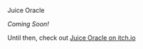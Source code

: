 Juice Oracle

*Coming Soon!*

Until then, check out [Juice Oracle on itch.io](https://thunder9861.itch.io/juice-oracle)
